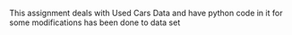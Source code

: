 This assignment deals with Used Cars Data and have python code in it for some modifications has been done to data set

